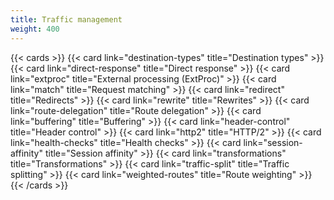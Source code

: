 ```yaml
---
title: Traffic management
weight: 400
---
```


{{< cards >}}
  {{< card link="destination-types" title="Destination types" >}}
  {{< card link="direct-response" title="Direct response" >}}
  {{< card link="extproc" title="External processing (ExtProc)" >}}
  {{< card link="match" title="Request matching" >}}
  {{< card link="redirect" title="Redirects" >}}
  {{< card link="rewrite" title="Rewrites" >}}
  {{< card link="route-delegation" title="Route delegation" >}}
  {{< card link="buffering" title="Buffering" >}}
  {{< card link="header-control" title="Header control" >}}
  {{< card link="http2" title="HTTP/2" >}}
  {{< card link="health-checks" title="Health checks" >}}
  {{< card link="session-affinity" title="Session affinity" >}}
  {{< card link="transformations" title="Transformations" >}}
  {{< card link="traffic-split" title="Traffic splitting" >}}
  {{< card link="weighted-routes" title="Route weighting" >}}
{{< /cards >}}
